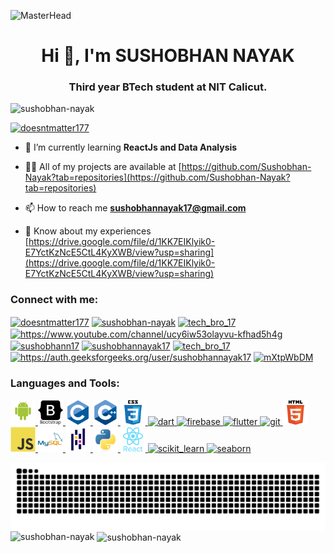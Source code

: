 ![MasterHead](https://previews.123rf.com/images/karpenkoilia/karpenkoilia1703/karpenkoilia170300054/74737038-creative-illustration-of-a-web-banner-for-coding-modern-linear-concept-for-programming.jpg)

<h1 align="center">Hi 👋, I'm SUSHOBHAN NAYAK</h1>
<h3 align="center">Third year BTech student at NIT Calicut.</h3>

<p align="left"> <img src="https://komarev.com/ghpvc/?username=sushobhan-nayak&label=Profile%20views&color=0e75b6&style=flat" alt="sushobhan-nayak" /> </p>

<p align="left"> <a href="https://twitter.com/doesntmatter177" target="blank"><img src="https://img.shields.io/twitter/follow/doesntmatter177?logo=twitter&style=for-the-badge" alt="doesntmatter177" /></a> </p>

- 🌱 I’m currently learning **ReactJs and Data Analysis**

- 👨‍💻 All of my projects are available at [https://github.com/Sushobhan-Nayak?tab=repositories](https://github.com/Sushobhan-Nayak?tab=repositories)

- 📫 How to reach me **sushobhannayak17@gmail.com**

- 📄 Know about my experiences [https://drive.google.com/file/d/1KK7EIKlyik0-E7YctKzNcE5CtL4KyXWB/view?usp=sharing](https://drive.google.com/file/d/1KK7EIKlyik0-E7YctKzNcE5CtL4KyXWB/view?usp=sharing)

<h3 align="left">Connect with me:</h3>
<p align="left">
<a href="https://twitter.com/doesntmatter177" target="blank"><img align="center" src="https://raw.githubusercontent.com/rahuldkjain/github-profile-readme-generator/master/src/images/icons/Social/twitter.svg" alt="doesntmatter177" height="30" width="40" /></a>
<a href="https://linkedin.com/in/sushobhan-nayak" target="blank"><img align="center" src="https://raw.githubusercontent.com/rahuldkjain/github-profile-readme-generator/master/src/images/icons/Social/linked-in-alt.svg" alt="sushobhan-nayak" height="30" width="40" /></a>
<a href="https://instagram.com/tech_bro_17" target="blank"><img align="center" src="https://raw.githubusercontent.com/rahuldkjain/github-profile-readme-generator/master/src/images/icons/Social/instagram.svg" alt="tech_bro_17" height="30" width="40" /></a>
<a href="https://www.youtube.com/c/https://www.youtube.com/channel/ucy6iw53olayvu-kfhad5h4g" target="blank"><img align="center" src="https://raw.githubusercontent.com/rahuldkjain/github-profile-readme-generator/master/src/images/icons/Social/youtube.svg" alt="https://www.youtube.com/channel/ucy6iw53olayvu-kfhad5h4g" height="30" width="40" /></a>
<a href="https://www.codechef.com/users/sushobhann17" target="blank"><img align="center" src="https://cdn.jsdelivr.net/npm/simple-icons@3.1.0/icons/codechef.svg" alt="sushobhann17" height="30" width="40" /></a>
<a href="https://www.hackerrank.com/sushobhannayak17" target="blank"><img align="center" src="https://raw.githubusercontent.com/rahuldkjain/github-profile-readme-generator/master/src/images/icons/Social/hackerrank.svg" alt="sushobhannayak17" height="30" width="40" /></a>
<a href="https://www.leetcode.com/tech_bro_17" target="blank"><img align="center" src="https://raw.githubusercontent.com/rahuldkjain/github-profile-readme-generator/master/src/images/icons/Social/leet-code.svg" alt="tech_bro_17" height="30" width="40" /></a>
<a href="https://auth.geeksforgeeks.org/user/https://auth.geeksforgeeks.org/user/sushobhannayak17" target="blank"><img align="center" src="https://raw.githubusercontent.com/rahuldkjain/github-profile-readme-generator/master/src/images/icons/Social/geeks-for-geeks.svg" alt="https://auth.geeksforgeeks.org/user/sushobhannayak17" height="30" width="40" /></a>
<a href="https://discord.gg/mXtpWbDM" target="blank"><img align="center" src="https://raw.githubusercontent.com/rahuldkjain/github-profile-readme-generator/master/src/images/icons/Social/discord.svg" alt="mXtpWbDM" height="30" width="40" /></a>
</p>

<h3 align="left">Languages and Tools:</h3>
<p align="left"> <a href="https://developer.android.com" target="_blank" rel="noreferrer"> <img src="https://raw.githubusercontent.com/devicons/devicon/master/icons/android/android-original-wordmark.svg" alt="android" width="40" height="40"/> </a> <a href="https://getbootstrap.com" target="_blank" rel="noreferrer"> <img src="https://raw.githubusercontent.com/devicons/devicon/master/icons/bootstrap/bootstrap-plain-wordmark.svg" alt="bootstrap" width="40" height="40"/> </a> <a href="https://www.cprogramming.com/" target="_blank" rel="noreferrer"> <img src="https://raw.githubusercontent.com/devicons/devicon/master/icons/c/c-original.svg" alt="c" width="40" height="40"/> </a> <a href="https://www.w3schools.com/cpp/" target="_blank" rel="noreferrer"> <img src="https://raw.githubusercontent.com/devicons/devicon/master/icons/cplusplus/cplusplus-original.svg" alt="cplusplus" width="40" height="40"/> </a> <a href="https://www.w3schools.com/css/" target="_blank" rel="noreferrer"> <img src="https://raw.githubusercontent.com/devicons/devicon/master/icons/css3/css3-original-wordmark.svg" alt="css3" width="40" height="40"/> </a> <a href="https://dart.dev" target="_blank" rel="noreferrer"> <img src="https://www.vectorlogo.zone/logos/dartlang/dartlang-icon.svg" alt="dart" width="40" height="40"/> </a> <a href="https://firebase.google.com/" target="_blank" rel="noreferrer"> <img src="https://www.vectorlogo.zone/logos/firebase/firebase-icon.svg" alt="firebase" width="40" height="40"/> </a> <a href="https://flutter.dev" target="_blank" rel="noreferrer"> <img src="https://www.vectorlogo.zone/logos/flutterio/flutterio-icon.svg" alt="flutter" width="40" height="40"/> </a> <a href="https://git-scm.com/" target="_blank" rel="noreferrer"> <img src="https://www.vectorlogo.zone/logos/git-scm/git-scm-icon.svg" alt="git" width="40" height="40"/> </a> <a href="https://www.w3.org/html/" target="_blank" rel="noreferrer"> <img src="https://raw.githubusercontent.com/devicons/devicon/master/icons/html5/html5-original-wordmark.svg" alt="html5" width="40" height="40"/> </a> <a href="https://developer.mozilla.org/en-US/docs/Web/JavaScript" target="_blank" rel="noreferrer"> <img src="https://raw.githubusercontent.com/devicons/devicon/master/icons/javascript/javascript-original.svg" alt="javascript" width="40" height="40"/> </a> <a href="https://www.mysql.com/" target="_blank" rel="noreferrer"> <img src="https://raw.githubusercontent.com/devicons/devicon/master/icons/mysql/mysql-original-wordmark.svg" alt="mysql" width="40" height="40"/> </a> <a href="https://pandas.pydata.org/" target="_blank" rel="noreferrer"> <img src="https://raw.githubusercontent.com/devicons/devicon/2ae2a900d2f041da66e950e4d48052658d850630/icons/pandas/pandas-original.svg" alt="pandas" width="40" height="40"/> </a> <a href="https://www.python.org" target="_blank" rel="noreferrer"> <img src="https://raw.githubusercontent.com/devicons/devicon/master/icons/python/python-original.svg" alt="python" width="40" height="40"/> </a> <a href="https://reactjs.org/" target="_blank" rel="noreferrer"> <img src="https://raw.githubusercontent.com/devicons/devicon/master/icons/react/react-original-wordmark.svg" alt="react" width="40" height="40"/> </a> <a href="https://scikit-learn.org/" target="_blank" rel="noreferrer"> <img src="https://upload.wikimedia.org/wikipedia/commons/0/05/Scikit_learn_logo_small.svg" alt="scikit_learn" width="40" height="40"/> </a> <a href="https://seaborn.pydata.org/" target="_blank" rel="noreferrer"> <img src="https://seaborn.pydata.org/_images/logo-mark-lightbg.svg" alt="seaborn" width="40" height="40"/> </a> </p>

<p><img align="left" src="https://raw.githubusercontent.com/sagnikghoshcr7/images/master/Profile%20Readme/github-contribution-grid-snake.svg" alt="sushobhan-nayak" /></p>
<p><img align="left" src="https://github-readme-stats.vercel.app/api/top-langs?username=sushobhan-nayak&show_icons=true&locale=en&layout=compact" alt="sushobhan-nayak" /></p>
<p>&nbsp;<img align="center" src="https://github-readme-stats.vercel.app/api?username=sushobhan-nayak&show_icons=true&locale=en" alt="sushobhan-nayak" /></p>
